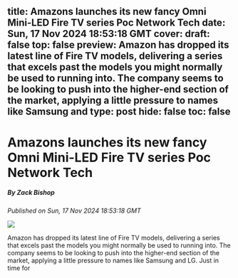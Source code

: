title: Amazons launches its new fancy Omni Mini-LED Fire TV series Poc Network Tech
date: Sun, 17 Nov 2024 18:53:18 GMT
cover: 
draft: false
top: false
preview: Amazon has dropped its latest line of Fire TV models, delivering a series that excels past the models you might normally be used to running into. The company seems to be looking to push into the higher-end section of the market, applying a little pressure to names like Samsung and
type: post
hide: false
toc: false
---

# Amazons launches its new fancy Omni Mini-LED Fire TV series Poc Network Tech
##### By Zack Bishop
_Published on Sun, 17 Nov 2024 18:53:18 GMT_

![](https://www.pocnetwork.net/wp-content/zuploads/2024/11/Amazon-Fire-TV-Omni-Mini-LED-Series-jpg.webp)

Amazon has dropped its latest line of Fire TV models, delivering a series that excels past the models you might normally be used to running into. The company seems to be looking to push into the higher-end section of the market, applying a little pressure to names like Samsung and LG. Just in time for
